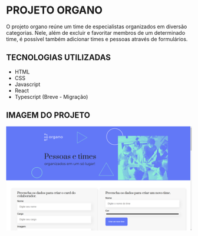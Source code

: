 # PROJETO ORGANO

O projeto organo reúne um time de especialistas organizados em diversão categorias. Nele, além de excluir e favoritar membros de um determinado time, é possível também adicionar times e pessoas através de formulários.

## TECNOLOGIAS UTILIZADAS

- HTML
- CSS
- Javascript
- React
- Typescript (Breve - Migração)

## IMAGEM DO PROJETO

![ORGANO](/public/imagens/preview.png)
